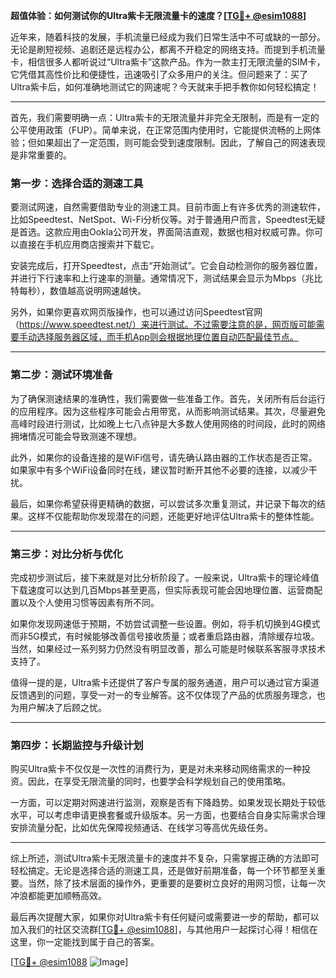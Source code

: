 **超值体验：如何测试你的Ultra紫卡无限流量卡的速度？[[TG💪+ @esim1088](https://t.me/s/esim1088)]**

近年来，随着科技的发展，手机流量已经成为我们日常生活中不可或缺的一部分。无论是刷短视频、追剧还是远程办公，都离不开稳定的网络支持。而提到手机流量卡，相信很多人都听说过“Ultra紫卡”这款产品。作为一款主打无限流量的SIM卡，它凭借其高性价比和便捷性，迅速吸引了众多用户的关注。但问题来了：买了Ultra紫卡后，如何准确地测试它的网速呢？今天就来手把手教你如何轻松搞定！

---

首先，我们需要明确一点：Ultra紫卡的无限流量并非完全无限制，而是有一定的公平使用政策（FUP）。简单来说，在正常范围内使用时，它能提供流畅的上网体验；但如果超出了一定范围，则可能会受到速度限制。因此，了解自己的网速表现是非常重要的。

### **第一步：选择合适的测速工具**
要测试网速，自然需要借助专业的测速工具。目前市面上有许多优秀的测速软件，比如Speedtest、NetSpot、Wi-Fi分析仪等。对于普通用户而言，Speedtest无疑是首选。这款应用由Ookla公司开发，界面简洁直观，数据也相对权威可靠。你可以直接在手机应用商店搜索并下载它。

安装完成后，打开Speedtest，点击“开始测试”。它会自动检测你的服务器位置，并进行下行速率和上行速率的测量。通常情况下，测试结果会显示为Mbps（兆比特每秒），数值越高说明网速越快。

另外，如果你更喜欢网页版操作，也可以通过访问Speedtest官网（https://www.speedtest.net/）来进行测试。不过需要注意的是，网页版可能需要手动选择服务器区域，而手机App则会根据地理位置自动匹配最佳节点。

---

### **第二步：测试环境准备**
为了确保测速结果的准确性，我们需要做一些准备工作。首先，关闭所有后台运行的应用程序。因为这些程序可能会占用带宽，从而影响测试结果。其次，尽量避免高峰时段进行测试，比如晚上七八点钟是大多数人使用网络的时间段，此时的网络拥堵情况可能会导致测速不理想。

此外，如果你的设备连接的是WiFi信号，请先确认路由器的工作状态是否正常。如果家中有多个WiFi设备同时在线，建议暂时断开其他不必要的连接，以减少干扰。

最后，如果你希望获得更精确的数据，可以尝试多次重复测试，并记录下每次的结果。这样不仅能帮助你发现潜在的问题，还能更好地评估Ultra紫卡的整体性能。

---

### **第三步：对比分析与优化**
完成初步测试后，接下来就是对比分析阶段了。一般来说，Ultra紫卡的理论峰值下载速度可以达到几百Mbps甚至更高，但实际表现可能会因地理位置、运营商配置以及个人使用习惯等因素有所不同。

如果你发现网速低于预期，不妨尝试调整一些设置。例如，将手机切换到4G模式而非5G模式，有时候能够改善信号接收质量；或者重启路由器，清除缓存垃圾。当然，如果经过一系列努力仍然没有明显改善，那么可能是时候联系客服寻求技术支持了。

值得一提的是，Ultra紫卡还提供了客户专属的服务通道，用户可以通过官方渠道反馈遇到的问题，享受一对一的专业解答。这不仅体现了产品的优质服务理念，也为用户解决了后顾之忧。

---

### **第四步：长期监控与升级计划**
购买Ultra紫卡不仅仅是一次性的消费行为，更是对未来移动网络需求的一种投资。因此，在享受无限流量的同时，也要学会科学规划自己的使用策略。

一方面，可以定期对网速进行监测，观察是否有下降趋势。如果发现长期处于较低水平，可以考虑申请更换套餐或升级版本。另一方面，也要结合自身实际需求合理安排流量分配，比如优先保障视频通话、在线学习等高优先级任务。

---

综上所述，测试Ultra紫卡无限流量卡的速度并不复杂，只需掌握正确的方法即可轻松搞定。无论是选择合适的测速工具，还是做好前期准备，每一个环节都至关重要。当然，除了技术层面的操作外，更重要的是要树立良好的用网习惯，让每一次冲浪都能更加顺畅高效。

最后再次提醒大家，如果你对Ultra紫卡有任何疑问或需要进一步的帮助，都可以加入我们的社区交流群[[TG💪+ @esim1088](https://t.me/s/esim1088)]，与其他用户一起探讨心得！相信在这里，你一定能找到属于自己的答案。

[[TG💪+ @esim1088](https://t.me/s/esim1088) ![Image](https://i.postimg.cc/4NQfJmqS/Snipaste-2025-05-13-00-14-12.png)]